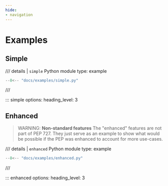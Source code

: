 ```yaml
---
hide:
- navigation
---
```


# Examples

## Simple

/// details | `simple` Python module
    type: example

```python
--8<-- "docs/examples/simple.py"
```
///

::: simple
    options:
        heading_level: 3

## Enhanced

> WARNING: **Non-standard features**
The "enhanced" features are not part of PEP 727.
They just serve as an example to show what would be possible
if the PEP was enhanced to account for more use-cases.

/// details | `enhanced` Python module
    type: example

```python
--8<-- "docs/examples/enhanced.py"
```
///

::: enhanced
    options:
        heading_level: 3
